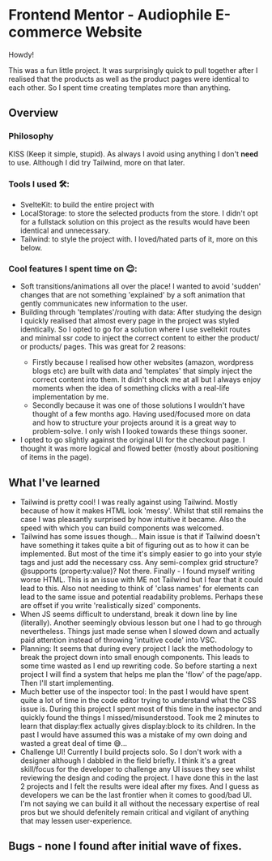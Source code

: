 
# Frontend Mentor - Audiophile E-commerce Website

Howdy!

This was a fun little project. It was surprisingly quick to pull together after I realised that the products as well as the product pages were identical to each other. So I spent time creating templates more than anything.

## Overview

### Philosophy 
KISS (Keep it simple, stupid). As always I avoid using anything I don't **need** to use. Although I did try Tailwind, more on that later.

### Tools I used 🛠:

- SvelteKit: to build the entire project with
- LocalStorage: to store the selected products from the store. I didn't opt for a fullstack solution on this project as the results would have been identical and unnecessary. 
- Tailwind: to style the project with. I loved/hated parts of it, more on this below.

### Cool features I spent time on 😊:

- Soft transitions/animations all over the place! I wanted to avoid 'sudden' changes that are not something 'explained' by a soft animation that gently communicates new information to the user.
- Building through 'templates'/routing with data: After studying the design I quickly realised that almost every page in the project was styled identically. So I opted to go for a solution where I use sveltekit routes and minimal ssr code to inject the correct content to either the product/<specific product name> or products/<specific products category> pages. This was great for 2 reasons:
    - Firstly because I realised how other websites (amazon, wordpress blogs etc) are built with data and 'templates' that simply inject the correct content into them. It didn't shock me at all but I always enjoy moments when the idea of something clicks with a real-life implementation by me.
    - Secondly because it was one of those solutions I wouldn't have thought of a few months ago. Having used/focused more on data and how to structure your projects around it is a great way to problem-solve. I only wish I looked towards these things sooner.
- I opted to go slightly against the original UI for the checkout page. I thought it was more logical and flowed better (mostly about positioning of items in the page).

## What I've learned

- Tailwind is pretty cool! I was really against using Tailwind. Mostly because of how it makes HTML look 'messy'. Whilst that still remains the case I was pleasantly surprised by how intuitive it became. Also the speed with which you can build components was welcomed.
- Tailwind has some issues though... Main issue is that if Tailwind doesn't have something it takes quite a bit of figuring out as to how it can be implemented. But most of the time it's simply easier to go into your style tags and just add the necessary css. Any semi-complex grid structure? @supports (property:value)? Not there. Finally - I found myself writing worse HTML. This is an issue with ME not Tailwind but I fear that it could lead to this. Also not needing to think of 'class names' for elements can lead to the same issue and potential readability problems. Perhaps these are offset if you write 'realistically sized' components.
- When JS seems difficult to understand, break it down line by line (literally). Another seemingly obvious lesson but one I had to go through nevertheless. Things just made sense when I slowed down and actually paid attention instead of throwing 'intuitive code' into VSC.
- Planning: It seems that during every project I lack the methodology to break the project down into small enough components. This leads to some time wasted as I end up rewriting code. So before starting a next project I will find a system that helps me plan the 'flow' of the page/app. Then I'll start implementing.
- Much better use of the inspector tool: In the past I would have spent quite a lot of time in the code editor trying to understand what the CSS issue is. During this project I spent most of this time in the inspector and quickly found the things I missed/misunderstood. Took me 2 minutes to learn that display:flex actually gives display:block to its children. In the past I would have assumed this was a mistake of my own doing and wasted a great deal of time 😅...
- Challenge UI! Currently I build projects solo. So I don't work with a designer although I dabbled in the field briefly. I think it's a great skill/focus for the developer to challenge any UI issues they see whilst reviewing the design and coding the project. I have done this in the last 2 projects and I felt the results were ideal after my fixes. And I guess as developers we can be the last frontier when it comes to good/bad UI. I'm not saying we can build it all without the necessary expertise of real pros but we should defenitely remain critical and vigilant of anything that may lessen user-experience. 

## Bugs - none I found after initial wave of fixes.

